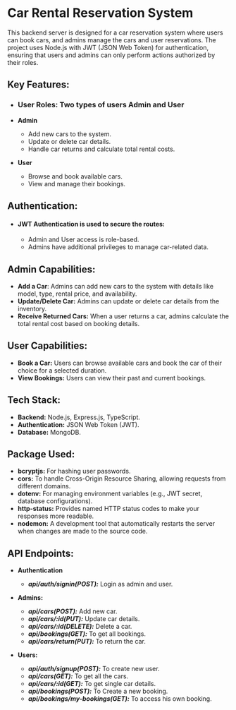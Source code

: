 
# Car Rental Reservation System

This backend server is designed for a car reservation system where users can book cars, and admins manage the cars and user reservations. The project uses Node.js with JWT (JSON Web Token) for authentication, ensuring that users and admins can only perform actions authorized by their roles.

## Key Features:

- ### **User Roles:**   Two types of users Admin and User

- **Admin**

    - Add new cars to the system.
    - Update or delete car details.
    - Handle car returns and calculate total rental costs.

 - **User**

     - Browse and book available cars.   
     - View and manage their bookings.

 ## Authentication:

   - #### JWT Authentication is used to secure the routes:

        - Admin and User access is role-based.
        - Admins have additional privileges to manage car-related data.


 ## Admin Capabilities: 

  - **Add a Car**: Admins can add new cars to the system with details like model, type, rental price, and availability.
  - **Update/Delete Car:** Admins can update or delete car details from the inventory.
- **Receive Returned Cars:** When a user returns a car, admins calculate the total rental cost based on booking details. 

## User Capabilities:

- **Book a Car:** Users can browse available cars and book the car of their choice for a selected duration.
- **View Bookings:** Users can view their past and current bookings.

## Tech Stack:
  
  - **Backend:**  Node.js, Express.js, TypeScript.
  - **Authentication:** JSON Web Token (JWT).
  - **Database:** MongoDB.

## Package Used:

- **bcryptjs:** For hashing user passwords.
- **cors:** To handle Cross-Origin Resource Sharing, allowing requests from different domains.
- **dotenv:** For managing environment variables (e.g., JWT secret, database configurations).
- **http-status:** Provides named HTTP status codes to make your responses more readable.
- **nodemon:** A development tool that automatically restarts the server when changes are made to the source code.

## API Endpoints:

  - **Authentication**
     - ***api/auth/signin(POST):*** Login as admin and user.
  
 - **Admins:**
   - ***api/cars(POST):*** Add new car.
   - ***api/cars/:id(PUT):*** Update car details.
   - ***api/cars/:id(DELETE):*** Delete a car.
   - ***api/bookings(GET):*** To get all bookings.
   - ***api/cars/return(PUT):*** To return the car.

  - **Users:** 
       
     - ***api/auth/signup(POST):*** To create new user.
     - ***api/cars(GET):*** To get all the cars.
     - ***api/cars/:id(GET):*** To get single car details.
     - ***api/bookings(POST):*** To Create a new booking.
     - ***api/bookings/my-bookings(GET):*** To access his own booking.


